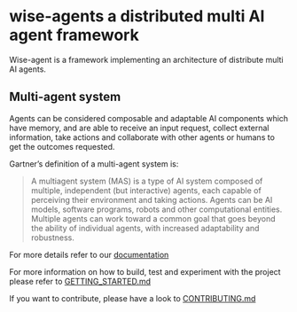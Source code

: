 # wise-agents a distributed multi AI agent framework

Wise-agent is a framework implementing an architecture of distribute multi AI agents.

## Multi-agent system
Agents can be considered composable and adaptable AI components which have memory,  and are able to receive an input request, collect external information, take actions and collaborate with other agents or humans to get the outcomes requested.

Gartner’s definition of a multi-agent system is: 
>A multiagent system (MAS) is a type of AI system composed of multiple, independent (but interactive) agents, each capable of perceiving their environment and taking actions. Agents can be AI models, software programs, robots and other computational entities. Multiple agents can work toward a common goal that goes beyond the ability of individual agents, with increased adaptability and robustness.

For more details refer to our [documentation](https://wise-agents.github.io/multi_agents/#)

For more information on how to build, test and experiment with the project please refer to [GETTING_STARTED.md](GETTING_STARTED.md)

If you want to contribute, please have a look to [CONTRIBUTING.md](CONTRIBUTING.md)

